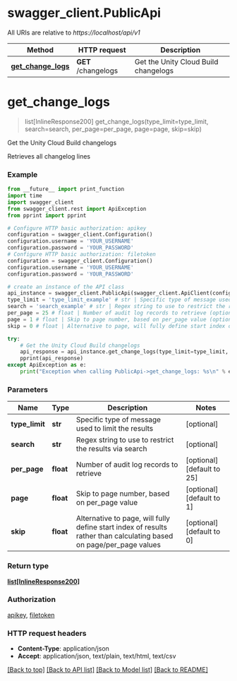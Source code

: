 # swagger_client.PublicApi

All URIs are relative to *https://localhost/api/v1*

Method | HTTP request | Description
------------- | ------------- | -------------
[**get_change_logs**](PublicApi.md#get_change_logs) | **GET** /changelogs | Get the Unity Cloud Build changelogs


# **get_change_logs**
> list[InlineResponse200] get_change_logs(type_limit=type_limit, search=search, per_page=per_page, page=page, skip=skip)

Get the Unity Cloud Build changelogs

Retrieves all changelog lines 

### Example
```python
from __future__ import print_function
import time
import swagger_client
from swagger_client.rest import ApiException
from pprint import pprint

# Configure HTTP basic authorization: apikey
configuration = swagger_client.Configuration()
configuration.username = 'YOUR_USERNAME'
configuration.password = 'YOUR_PASSWORD'
# Configure HTTP basic authorization: filetoken
configuration = swagger_client.Configuration()
configuration.username = 'YOUR_USERNAME'
configuration.password = 'YOUR_PASSWORD'

# create an instance of the API class
api_instance = swagger_client.PublicApi(swagger_client.ApiClient(configuration))
type_limit = 'type_limit_example' # str | Specific type of message used to limit the results (optional)
search = 'search_example' # str | Regex string to use to restrict the results via search (optional)
per_page = 25 # float | Number of audit log records to retrieve (optional) (default to 25)
page = 1 # float | Skip to page number, based on per_page value (optional) (default to 1)
skip = 0 # float | Alternative to page, will fully define start index of results rather than calculating based on page/per_page values (optional) (default to 0)

try:
    # Get the Unity Cloud Build changelogs
    api_response = api_instance.get_change_logs(type_limit=type_limit, search=search, per_page=per_page, page=page, skip=skip)
    pprint(api_response)
except ApiException as e:
    print("Exception when calling PublicApi->get_change_logs: %s\n" % e)
```

### Parameters

Name | Type | Description  | Notes
------------- | ------------- | ------------- | -------------
 **type_limit** | **str**| Specific type of message used to limit the results | [optional] 
 **search** | **str**| Regex string to use to restrict the results via search | [optional] 
 **per_page** | **float**| Number of audit log records to retrieve | [optional] [default to 25]
 **page** | **float**| Skip to page number, based on per_page value | [optional] [default to 1]
 **skip** | **float**| Alternative to page, will fully define start index of results rather than calculating based on page/per_page values | [optional] [default to 0]

### Return type

[**list[InlineResponse200]**](InlineResponse200.md)

### Authorization

[apikey](../README.md#apikey), [filetoken](../README.md#filetoken)

### HTTP request headers

 - **Content-Type**: application/json
 - **Accept**: application/json, text/plain, text/html, text/csv

[[Back to top]](#) [[Back to API list]](../README.md#documentation-for-api-endpoints) [[Back to Model list]](../README.md#documentation-for-models) [[Back to README]](../README.md)

